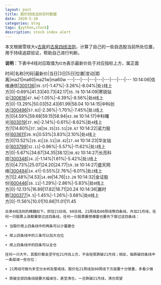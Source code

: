 ```yaml
---
layout: post
title: 股价四线法则实时数据
date: 2020-5-10
categories: blog
tags: [python,stock]
description: stock index alert
---
```



本文根据雪球大v[古泉](https://xueqiu.com/u/7148646888)的[古泉四线法则](https://xueqiu.com/7148646888/130498192)，计算了自己的一些自选股当前所处位置，用于持续追踪验证，帮助自己进行判断。

**说明**：下表中4线对应取值为`红色`表示最新价处于对应指标上方，属正面

时间|名称|代码|最新价|当日|3日|5日|位置|变动|距离|ma21|ma60|ma21w|ma60w
---|---|---|---|---|---|---|---|---
10:14:06|信维通信|[300136](https://xueqiu.com/S/SZ300136)|`39.57`|-1.47%|-3.26%|-8.04%|处`1`线上方|0|-0.69%|41.33|40.73|42.17|`35.78`
10:14:09|寒锐钴业|[300618](https://xueqiu.com/S/SZ300618)|`47.94`|-1.05%|-4.39%|-8.56%|处`0`线上方|0|-13.29%|50.03|52.43|61.99|58.04
10:14:15|中科创达|[300496](https://xueqiu.com/S/SZ300496)|`57.02`|-2.36%|-1.70%|-7.45%|处`1`线上方|0|4.59%|59.68|59.15|58.94|`43.98`
10:14:17|中科曙光|[603019](https://xueqiu.com/S/SH603019)|`37.95`|-2.14%|-0.61%|-8.62%|处`4`线上方|1|14.60%|`37.10`|`34.35`|`33.51`|`28.67`
10:14:22|诺力股份|[603611](https://xueqiu.com/S/SH603611)|`20.91`|0.53%|3.83%|2.10%|处`4`线上方|0|13.52%|`19.41`|`18.51`|`18.42`|`17.44`
10:14:23|华友钴业|[603799](https://xueqiu.com/S/SH603799)|`32.11`|-0.96%|-5.57%|-11.62%|处`1`线上方|0|-5.67%|34.67|34.35|38.12|`30.02`
10:14:27|长亮科技|[300348](https://xueqiu.com/S/SZ300348)|`24.2`|-1.14%|1.61%|-5.42%|处`1`线上方|0|4.73%|25.07|24.20|24.77|`19.38`
10:14:27|盛天网络|[300494](https://xueqiu.com/S/SZ300494)|`14.47`|-0.55%|2.76%|-6.01%|处`2`线上方|1|2.48%|14.53|`14.09`|14.76|`13.20`
10:14:32|金证股份|[600446](https://xueqiu.com/S/SH600446)|`16.11`|-1.29%|-2.86%|-5.83%|处`0`线上方|0|-12.13%|16.89|17.82|18.71|20.24
10:14:36|赢时胜|[300377](https://xueqiu.com/S/SZ300377)|`9.5`|-1.45%|-1.26%|-3.68%|处`0`线上方|0|-11.56%|10.01|10.66|11.01|11.45

```
古泉4线法则的精髓如下。抓住21日线、60日线、21周线及60周线等四条线，外加21月线，任何一只股票上涨都要穿过这四条线，任何一只股票要想爆雷也要先下穿过这四条线：

+ 当股价爬上四条线中的两条可以少量建仓

+ 爬上四条线中的三条可以加大仓位

+ 爬上四条线中的四条可以全仓

任何一只大牛，其股价都会坚守在21月线上方，不会轻易跌破21月线；相反，每跌破四条线中一条就减一些仓位：

+ 21周线可做为多空分水岭及警戒线，股价在21周线及60周线下方就要十分慎重，多看少做

+ 跌破全部四条线就要大幅减仓，甚至清仓，一旦跌破21月线，清仓观望
```